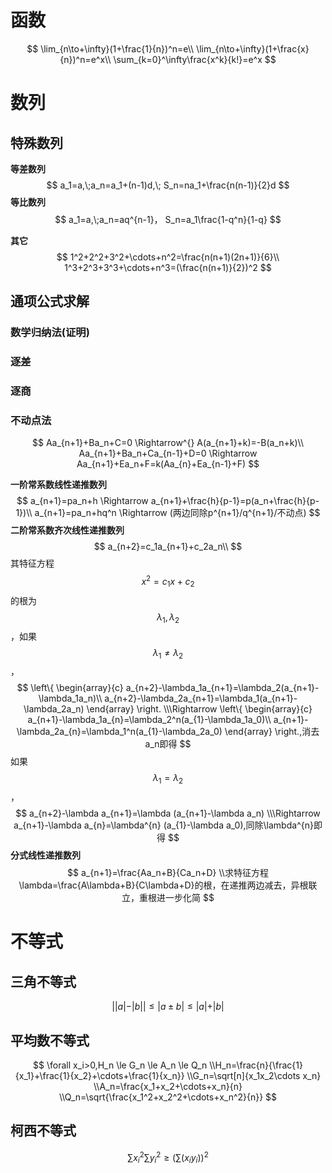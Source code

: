 # 函数

$$
\lim_{n\to+\infty}(1+\frac{1}{n})^n=e\\
\lim_{n\to+\infty}(1+\frac{x}{n})^n=e^x\\
\sum_{k=0}^\infty\frac{x^k}{k!}=e^x
$$



# 数列

## 特殊数列

**等差数列**
$$
a_1=a,\;a_n=a_1+(n-1)d,\; S_n=na_1+\frac{n(n-1)}{2}d
$$
**等比数列**
$$
a_1=a,\;a_n=aq^{n-1}， S_n=a_1\frac{1-q^n}{1-q}
$$

**其它**
$$
1^2+2^2+3^2+\cdots+n^2=\frac{n(n+1)(2n+1)}{6}\\
1^3+2^3+3^3+\cdots+n^3=(\frac{n(n+1)}{2})^2
$$


## 通项公式求解

### **数学归纳法**(证明)

### **逐差**

### **逐商**

### **不动点法**

$$
Aa_{n+1}+Ba_n+C=0 \Rightarrow^{} A(a_{n+1}+k)=-B(a_n+k)\\
Aa_{n+1}+Ba_n+Ca_{n-1}+D=0 \Rightarrow Aa_{n+1}+Ea_n+F=k(Aa_{n}+Ea_{n-1}+F)
$$

**一阶常系数线性递推数列**
$$
a_{n+1}=pa_n+h \Rightarrow a_{n+1}+\frac{h}{p-1}=p(a_n+\frac{h}{p-1})\\
a_{n+1}=pa_n+hq^n \Rightarrow (两边同除p^{n+1}/q^{n+1}/不动点)
$$
**二阶常系数齐次线性递推数列**
$$
a_{n+2}=c_1a_{n+1}+c_2a_n\\
$$
其特征方程$$x^2=c_1x+c_2$$的根为$$\lambda_1,\lambda_2$$，如果$$\lambda_1 \neq \lambda_2$$，
$$
\left\{ 
\begin{array}{c}
a_{n+2}-\lambda_1a_{n+1}=\lambda_2(a_{n+1}-\lambda_1a_n)\\
a_{n+2}-\lambda_2a_{n+1}=\lambda_1(a_{n+1}-\lambda_2a_n)
\end{array}
\right.
\\\Rightarrow
\left\{ 
\begin{array}{c}
a_{n+1}-\lambda_1a_{n}=\lambda_2^n(a_{1}-\lambda_1a_0)\\
a_{n+1}-\lambda_2a_{n}=\lambda_1^n(a_{1}-\lambda_2a_0)
\end{array}
\right.,消去a_n即得
$$
如果$$\lambda_1 = \lambda_2$$，
$$
a_{n+2}-\lambda a_{n+1}=\lambda (a_{n+1}-\lambda a_n)
\\\Rightarrow a_{n+1}-\lambda a_{n}=\lambda^{n} (a_{1}-\lambda a_0),同除\lambda^{n}即得
$$
**分式线性递推数列**
$$
a_{n+1}=\frac{Aa_n+B}{Ca_n+D}
\\求特征方程\lambda=\frac{A\lambda+B}{C\lambda+D}的根，在递推两边减去，异根联立，重根进一步化简
$$



# 不等式

## 三角不等式

$$
\vert \vert a \vert -\vert b \vert \vert \le \vert a \pm b \vert \le\vert a \vert +\vert b \vert  
$$

## 平均数不等式

$$
\forall x_i>0,H_n \le G_n \le A_n \le Q_n
\\H_n=\frac{n}{\frac{1}{x_1}+\frac{1}{x_2}+\cdots+\frac{1}{x_n}}
\\G_n=\sqrt[n]{x_1x_2\cdots x_n}
\\A_n=\frac{x_1+x_2+\cdots+x_n}{n}
\\Q_n=\sqrt{\frac{x_1^2+x_2^2+\cdots+x_n^2}{n}}
$$

## 柯西不等式

$$
\sum x_i^2\sum y_i^2 \ge (\sum(x_iy_i))^2
$$


